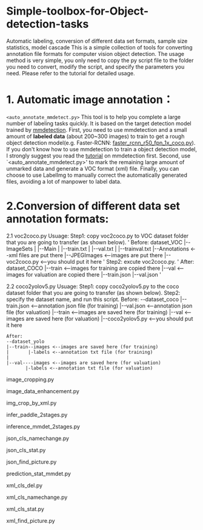 # Simple-toolbox-for-Object-detection-tasks
Automatic labeling, conversion of different data set formats, sample size statistics, model cascade 
This is a simple collection of tools for converting annotation file formats for computer vision object detection. The usage method is very simple, you only need to copy the py script file to the folder you need to convert, modify the script, and specify the parameters you need. Please refer to the tutorial for detailed usage. 

# 1. Automatic image annotation：
`<auto_annotate_mmdetect.py>`
This tool is to help you complete a large number of labeling tasks quickly. It is based on the target detection model trained by [mmdetection](https://github.com/open-mmlab/mmdetection). 
First, you need to use mmdetection and a small amount of **labeled data** (about 200~300 images) to train to get a rough object detection model(e.g. Faster-RCNN: [faster_rcnn_r50_fpn_1x_coco.py](https://github.com/open-mmlab/mmdetection/tree/master/configs/faster_rcnn)). If you don't know how to use mmdetection to train a object detection model, I strongly suggest you read the [tutorial](https://github.com/open-mmlab/mmdetection/blob/master/docs/2_new_data_model.md) on mmdetection first.
Second, use `<auto_annotate_mmdetect.py>' to mark the remaining large amount of unmarked data and generate a VOC format (xml) file. Finally, you can choose to use LabelImg to manually correct the automatically generated files, avoiding a lot of manpower to label data. 



# 2.Conversion of different data set annotation formats:
2.1 voc2coco.py
Usuage:
Step1: copy voc2coco.py to VOC dataset folder that you are going to transfer (as shown below).
'
  Before:
  dataset_VOC
  |--ImageSets
  |  |--Main
  |     |--train.txt
  |     |--val.txt
  |     |--trainval.txt
  |--Annotations  <--xml files are put there
  |--JPEGImages   <--images are put there
  |--voc2coco.py <--you should put it here 
'
Step2: excute voc2coco.py.
'
After:
dataset_COCO
  |--train  <--images for training are copied there
  |--val    <--images for valuation are copied there
  |--train.json
  |--val.json
'

2.2 coco2yolov5.py
Usuage:
 Step1: copy coco2yolov5.py to the coco dataset folder that you are going to transfer (as shown below).
 Step2: specify the dataset name, and run this script.
    Before:
    --dataset_coco
    |--train.json <--annotation json file (for training)
    |--val.json   <--annotation json file (for valuation)
    |--train      <--images are saved here (for training)
    |--val        <--images are saved here (for valuation)
    |--coco2yolov5.py <--you should put it here

    After:
    --dataset_yolo
    |--train--images <--images are saved here (for training)
    |       |-labels <--annotation txt file (for training)
    |
    |--val----images <--images are saved here (for valuation)
           |-labels <--annotation txt file (for valuation)


image_cropping.py

image_data_enhancement.py

img_crop_by_xml.py

infer_paddle_2stages.py

inference_mmdet_2stages.py

json_cls_namechange.py

json_cls_stat.py

json_find_picture.py



prediction_stat_mmdet.py



xml_cls_del.py

xml_cls_namechange.py

xml_cls_stat.py

xml_find_picture.py
